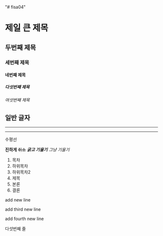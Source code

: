 "# fisa04" 
# 제일 큰 제목
## 두번째 제목
### 세번째 제목
#### 네번째 제목
##### 다섯번째 제목
###### 여섯번째 제목
일반 글자
---
<hr>

***

수평선

**진하게**
~~취소~~
***굵고 기울기***
*그냥 기울기*

1. 목차
  1. 하위목차
  2. 하위목차2
3. 제목
4. 본론
5. 결론


add new line

add third new line

add fourth new line

다섯번째 줄
